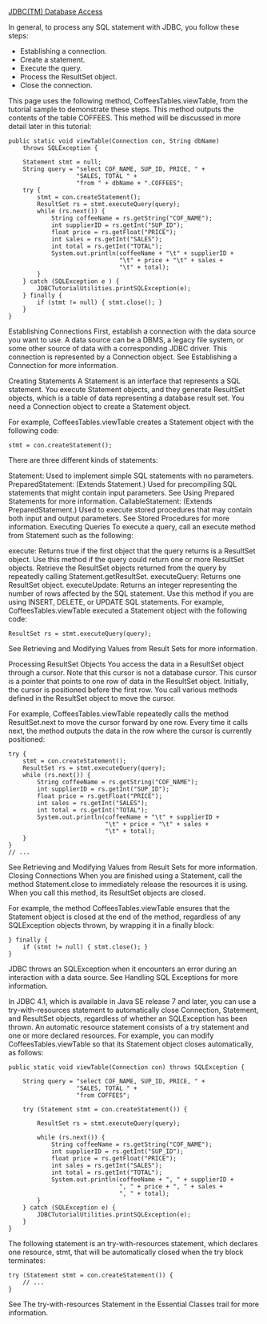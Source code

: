 [JDBC(TM) Database Access](https://docs.oracle.com/javase/tutorial/jdbc/index.html)

In general, to process any SQL statement with JDBC, you follow these steps:

- Establishing a connection.
- Create a statement.
- Execute the query.
- Process the ResultSet object.
- Close the connection.

This page uses the following method, CoffeesTables.viewTable, from the tutorial sample to demonstrate these steps. This method outputs the contents of the table COFFEES. This method will be discussed in more detail later in this tutorial:
```
public static void viewTable(Connection con, String dbName)
    throws SQLException {

    Statement stmt = null;
    String query = "select COF_NAME, SUP_ID, PRICE, " +
                   "SALES, TOTAL " +
                   "from " + dbName + ".COFFEES";
    try {
        stmt = con.createStatement();
        ResultSet rs = stmt.executeQuery(query);
        while (rs.next()) {
            String coffeeName = rs.getString("COF_NAME");
            int supplierID = rs.getInt("SUP_ID");
            float price = rs.getFloat("PRICE");
            int sales = rs.getInt("SALES");
            int total = rs.getInt("TOTAL");
            System.out.println(coffeeName + "\t" + supplierID +
                               "\t" + price + "\t" + sales +
                               "\t" + total);
        }
    } catch (SQLException e ) {
        JDBCTutorialUtilities.printSQLException(e);
    } finally {
        if (stmt != null) { stmt.close(); }
    }
}
```
Establishing Connections
First, establish a connection with the data source you want to use. A data source can be a DBMS, a legacy file system, or some other source of data with a corresponding JDBC driver. This connection is represented by a Connection object. See Establishing a Connection for more information.

Creating Statements
A Statement is an interface that represents a SQL statement. You execute Statement objects, and they generate ResultSet objects, which is a table of data representing a database result set. You need a Connection object to create a Statement object.

For example, CoffeesTables.viewTable creates a Statement object with the following code:
```
stmt = con.createStatement();
```
There are three different kinds of statements:

Statement: Used to implement simple SQL statements with no parameters.
PreparedStatement: (Extends Statement.) Used for precompiling SQL statements that might contain input parameters. See Using Prepared Statements for more information.
CallableStatement: (Extends PreparedStatement.) Used to execute stored procedures that may contain both input and output parameters. See Stored Procedures for more information.
Executing Queries
To execute a query, call an execute method from Statement such as the following:

execute: Returns true if the first object that the query returns is a ResultSet object. Use this method if the query could return one or more ResultSet objects. Retrieve the ResultSet objects returned from the query by repeatedly calling Statement.getResultSet.
executeQuery: Returns one ResultSet object.
executeUpdate: Returns an integer representing the number of rows affected by the SQL statement. Use this method if you are using INSERT, DELETE, or UPDATE SQL statements.
For example, CoffeesTables.viewTable executed a Statement object with the following code:
```
ResultSet rs = stmt.executeQuery(query);
```
See Retrieving and Modifying Values from Result Sets for more information.

Processing ResultSet Objects
You access the data in a ResultSet object through a cursor. Note that this cursor is not a database cursor. This cursor is a pointer that points to one row of data in the ResultSet object. Initially, the cursor is positioned before the first row. You call various methods defined in the ResultSet object to move the cursor.

For example, CoffeesTables.viewTable repeatedly calls the method ResultSet.next to move the cursor forward by one row. Every time it calls next, the method outputs the data in the row where the cursor is currently positioned:
```
try {
    stmt = con.createStatement();
    ResultSet rs = stmt.executeQuery(query);
    while (rs.next()) {
        String coffeeName = rs.getString("COF_NAME");
        int supplierID = rs.getInt("SUP_ID");
        float price = rs.getFloat("PRICE");
        int sales = rs.getInt("SALES");
        int total = rs.getInt("TOTAL");
        System.out.println(coffeeName + "\t" + supplierID +
                           "\t" + price + "\t" + sales +
                           "\t" + total);
    }
}
// ...
```
See Retrieving and Modifying Values from Result Sets for more information.
Closing Connections
When you are finished using a Statement, call the method Statement.close to immediately release the resources it is using. When you call this method, its ResultSet objects are closed.

For example, the method CoffeesTables.viewTable ensures that the Statement object is closed at the end of the method, regardless of any SQLException objects thrown, by wrapping it in a finally block:
```
} finally {
    if (stmt != null) { stmt.close(); }
}
```
JDBC throws an SQLException when it encounters an error during an interaction with a data source. See Handling SQL Exceptions for more information.

In JDBC 4.1, which is available in Java SE release 7 and later, you can use a try-with-resources statement to automatically close Connection, Statement, and ResultSet objects, regardless of whether an SQLException has been thrown. An automatic resource statement consists of a try statement and one or more declared resources. For example, you can modify CoffeesTables.viewTable so that its Statement object closes automatically, as follows:
```
public static void viewTable(Connection con) throws SQLException {

    String query = "select COF_NAME, SUP_ID, PRICE, " +
                   "SALES, TOTAL " +
                   "from COFFEES";

    try (Statement stmt = con.createStatement()) {

        ResultSet rs = stmt.executeQuery(query);

        while (rs.next()) {
            String coffeeName = rs.getString("COF_NAME");
            int supplierID = rs.getInt("SUP_ID");
            float price = rs.getFloat("PRICE");
            int sales = rs.getInt("SALES");
            int total = rs.getInt("TOTAL");
            System.out.println(coffeeName + ", " + supplierID +
                               ", " + price + ", " + sales +
                               ", " + total);
        }
    } catch (SQLException e) {
        JDBCTutorialUtilities.printSQLException(e);
    }
}
```
The following statement is an try-with-resources statement, which declares one resource, stmt, that will be automatically closed when the try block terminates:
```
try (Statement stmt = con.createStatement()) {
    // ...
}
```
See The try-with-resources Statement in the Essential Classes trail for more information.
